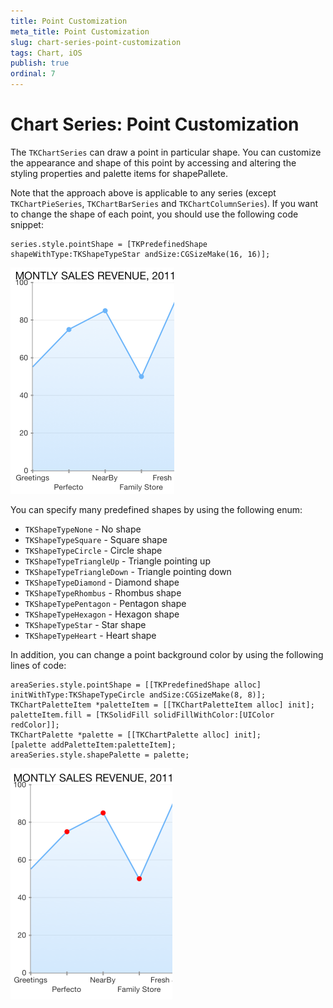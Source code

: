 ```yaml
---
title: Point Customization
meta_title: Point Customization
slug: chart-series-point-customization
tags: Chart, iOS
publish: true
ordinal: 7
---
```


# Chart Series: Point Customization

The <code>TKChartSeries</code> can draw a point in particular shape. You can customize the appearance and shape of this point by accessing and altering the styling properties and palette items for shapePallete.

Note that the approach above is applicable to any series (except <code>TKChartPieSeries</code>, <code>TKChartBarSeries</code> and <code>TKChartColumnSeries</code>). If you want to change the shape of each point, you should use the following code snippet:

    series.style.pointShape = [TKPredefinedShape shapeWithType:TKShapeTypeStar andSize:CGSizeMake(16, 16)];

<img src="../../images/chart-series-point001.png"/>

You can specify many predefined shapes by using the following enum:

- <code>TKShapeTypeNone</code> - No shape
- <code>TKShapeTypeSquare</code> - Square shape
- <code>TKShapeTypeCircle</code> - Circle shape
- <code>TKShapeTypeTriangleUp</code> - Triangle pointing up    
- <code>TKShapeTypeTriangleDown</code> - Triangle pointing down
- <code>TKShapeTypeDiamond</code> - Diamond shape
- <code>TKShapeTypeRhombus</code> - Rhombus shape
- <code>TKShapeTypePentagon</code> - Pentagon shape
- <code>TKShapeTypeHexagon</code> - Hexagon shape
- <code>TKShapeTypeStar</code> - Star shape
- <code>TKShapeTypeHeart</code> - Heart shape

In addition, you can change a point background color by using the following lines of code:

    areaSeries.style.pointShape = [[TKPredefinedShape alloc] initWithType:TKShapeTypeCircle andSize:CGSizeMake(8, 8)];
    TKChartPaletteItem *paletteItem = [[TKChartPaletteItem alloc] init];
    paletteItem.fill = [TKSolidFill solidFillWithColor:[UIColor redColor]];
    TKChartPalette *palette = [[TKChartPalette alloc] init];
    [palette addPaletteItem:paletteItem];
    areaSeries.style.shapePalette = palette;

<img src="../../images/chart-series-point002.png"/>



